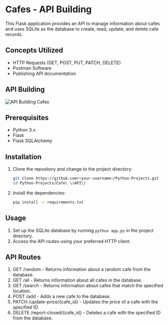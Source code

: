 # Cafes - API Building
This Flask application provides an API to manage information about cafes and uses SQLite as the database to create, read, update, and delete cafe records.

## Concepts Utilized
- HTTP Requests (GET, POST, PUT, PATCH, DELETE)
- Postman Software
- Publishing API documentation

## API Building
![API Building Cafes](https://github.com/katmiller00/Python-Projects/assets/159479250/a3460e21-e271-4b03-aeaa-ca1caf240302)

## Prerequisites
-   Python 3.x
-   Flask
-   Flask SQLAlchemy

## Installation
1. Clone the repository and change to the project directory:

    ```bash
    git clone https://github.com/<your-username>/Python-Projects.git
    cd Python-Projects/Cafe\ \(API\)
    ```

2. Install the dependencies:

    ```bash
    pip install -r requirements.txt
    ```
## Usage
1. Set up the SQLite database by running `python app.py` in the project directory.
2. Access the API routes using your preferred HTTP client.

## API Routes
1.  GET /random - Returns information about a random cafe from the database.
2.  GET /all - Returns information about all cafes in the database.
3.  GET /search - Returns information about cafes that match the specified location.
4.  POST /add - Adds a new cafe to the database.
5.  PATCH /update-price/{cafe_id} - Updates the price of a cafe with the specified ID.
6.  DELETE /report-closed/{cafe_id} - Deletes a cafe with the specified ID from the database.
